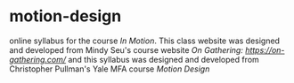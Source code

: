 # motion-design
online syllabus for the course *In Motion*.
This class website was designed and developed from Mindy Seu's course website *On Gathering: https://on-gathering.com/* and this syllabus was designed and developed from Christopher Pullman's Yale MFA course *Motion Design*
